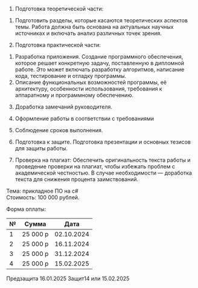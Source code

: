 1. Подготовка теоретической части:  
1) Подготовить разделы, которые касаются теоретических аспектов темы. Работа должна быть основана на актуальных научных источниках и включать анализ различных точек зрения.  
  
2. Подготовка практической части:  
1) Разработка приложения. Создание программного обеспечения, которое решает конкретную задачу, поставленную в дипломной работе. Это может включать разработку алгоритмов, написание кода, тестирование и отладку программы.  
2) Описание функциональных возможностей программы, её архитектуру, особенности использования, требования к аппаратному и программному обеспечению.  
  
3. Доработка замечаний руководителя.  
  
4. Оформление работы в соответствии с требованиями  
  
5. Соблюдение сроков выполнения.  
  
6. Подготовка к защите. Подготовка презентации и основных тезисов для защиты работы.  
  
7. Проверка на плагиат: Обеспечить оригинальность текста работы и проведение проверки на плагиат, чтобы избежать проблем с академической честностью. В случае необходимости — доработка текста для снижения процента заимствований.  
  
Тема: прикладное ПО на c#  
Стоимость: 100 000 рублей.

Форма оплаты: 

| №   | Сумма    | Дата       |
| --- | -------- | ---------- |
| 1   | 25 000 р | 02.10.2024 |
| 2   | 25 000 р | 16.11.2024 |
| 3   | 25 000 р | 31.12.2024 |
| 4   | 25 000 р | 15.02.2025 |

Предзащита 16.01.2025
Защит14 или 15.02.2025